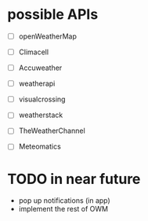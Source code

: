 # possible APIs
- [ ] openWeatherMap
- [ ] Climacell
- [ ] Accuweather
- [ ] weatherapi
- [ ] visualcrossing
- [ ] weatherstack
- [ ] TheWeatherChannel
- [ ] Meteomatics


# TODO in near future
- pop up notifications (in app)
- implement the rest of OWM